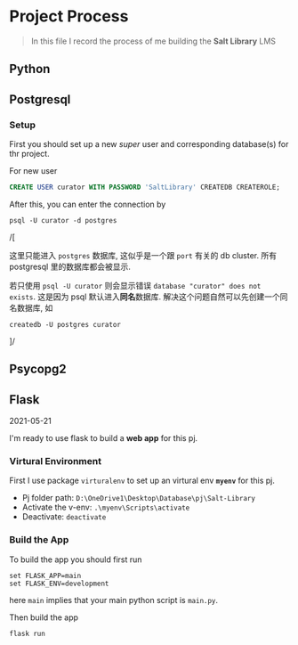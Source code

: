 # Project Process

> In this file I record the process of me building the **Salt Library** LMS

## Python

## Postgresql

### Setup

First you should set up a new *super* user and corresponding database(s) for thr project.

For new user

```sql
CREATE USER curator WITH PASSWORD 'SaltLibrary' CREATEDB CREATEROLE;
```

After this, you can enter the connection by

```shell
psql -U curator -d postgres
```

/[

这里只能进入 `postgres` 数据库, 这似乎是一个跟 `port` 有关的 db cluster. 所有 postgresql 里的数据库都会被显示.

若只使用 `psql -U curator` 则会显示错误 `database "curator" does not exists`. 这是因为 psql 默认进入**同名**数据库. 解决这个问题自然可以先创建一个同名数据库, 如

```shell
createdb -U postgres curator
```

]/

## Psycopg2

## Flask

2021-05-21

I'm ready to use flask to build a **web app** for this pj.

### Virtural Environment

First I use package `virturalenv` to set up an virtural env **`myenv`** for this pj.

* Pj folder path: `D:\OneDrive1\Desktop\Database\pj\Salt-Library`
* Activate the v-env: `.\myenv\Scripts\activate`
* Deactivate: `deactivate`

### Build the App

To build the app you should first run

```shell
set FLASK_APP=main
set FLASK_ENV=development
```

here `main` implies that your main python script is `main.py`.

Then build the app

```shell
flask run
```